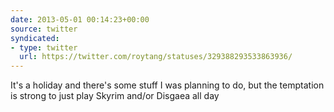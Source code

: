 ```yaml
---
date: 2013-05-01 00:14:23+00:00
source: twitter
syndicated:
- type: twitter
  url: https://twitter.com/roytang/statuses/329388293533863936/
---
```


It's a holiday and there's some stuff I was planning to do, but the temptation is strong to just play Skyrim and/or Disgaea all day